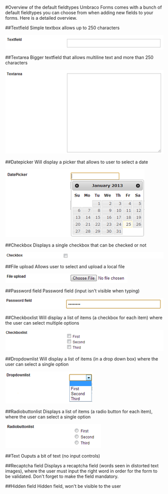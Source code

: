 #Overview of the default fieldtypes
Umbraco Forms comes with a bunch of default fieldtypes you can choose from when adding new fields to your forms. Here is a detailed overview.

##Textfield
Simple textbox allows up to 250 characters

![Textfield](Textfield.png)

##Textarea
Bigger textfield that allows multiline text and more than 250 characters

![Textarea](Textarea.png)

##Datepicker
Will display a picker that allows to user to select a date

![Datepicker](Datepicker.png)

##Checkbox
Displays a single checkbox that can be checked or not

![Checkbox](Checkbox.png)

##File upload
Allows user to select and upload a local file

![File upload](fileupload.png)

##Password field
Password field (input isn't visible when typing)

![Password field](Passwordfield.png)

##Checkboxlist
Will display a list of items (a checkbox for each item) where the user can select multiple options

![Checkboxlist](Checkboxlist.png)

##Dropdownlist
Will display a list of items (in a drop down box) where the user can select a single option

![Dropdownlist](Dropdownlist.png)

##Radiobuttonlist
Displays a list of items (a radio button for each item), where the user can select a single option

![Radiobuttonlist](Radiobuttonlist.png)

##Text
Ouputs a bit of text (no input controls)

##Recaptcha field
Displays a recaptcha field (words seen in distorted text images), where the user must input the right word in order for the form to be validated. Don't forget to make the field mandatory.

##Hidden field
Hidden field, won't be visible to the user
